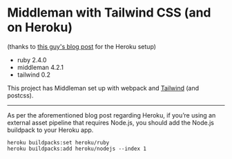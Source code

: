 # Middleman with Tailwind CSS (and on Heroku)

(thanks to [this guy's blog
post](https://www.randomerrata.com/articles/2017/middleman-on-heroku/) for the
Heroku setup)

- ruby 2.4.0
- middleman 4.2.1
- tailwind 0.2

This project has Middleman set up with webpack and
[Tailwind](https://tailwindcss.com/) (and postcss).

---

As per the aforementioned blog post regarding Heroku, if you’re using an
external asset pipeline that requires Node.js, you should add the Node.js
buildpack to your Heroku app.

```
heroku buildpacks:set heroku/ruby
heroku buildpacks:add heroku/nodejs --index 1
```
